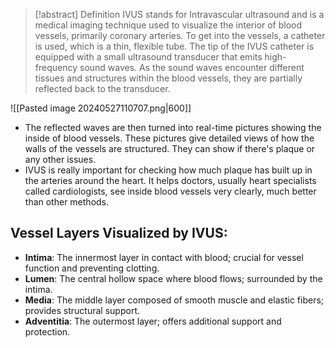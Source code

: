 > [!abstract] Definition
>  IVUS stands for Intravascular ultrasound and is a medical imaging technique used to visualize the interior of blood vessels, primarily coronary arteries. To get into the vessels, a catheter is used, which is a thin, flexible tube. The tip of the IVUS catheter is equipped with a small ultrasound transducer that emits high-frequency sound waves. As the sound waves encounter different tissues and structures within the blood vessels, they are partially reflected back to the transducer.

![[Pasted image 20240527110707.png|600]]
- The reflected waves are then turned into real-time pictures showing the inside of blood vessels. These pictures give detailed views of how the walls of the vessels are structured. They can show if there's plaque or any other issues.
- IVUS is really important for checking how much plaque has built up in the arteries around the heart. It helps doctors, usually heart specialists called cardiologists, see inside blood vessels very clearly, much better than other methods.
## Vessel Layers Visualized by IVUS:
- **Intima**: The innermost layer in contact with blood; crucial for vessel function and preventing clotting.
- **Lumen**: The central hollow space where blood flows; surrounded by the intima.
- **Media**: The middle layer composed of smooth muscle and elastic fibers; provides structural support.
- **Adventitia**: The outermost layer; offers additional support and protection.
